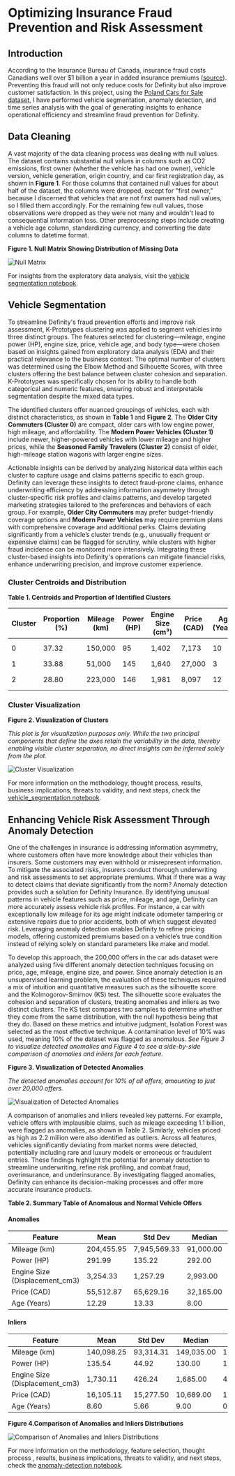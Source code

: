# Optimizing Insurance Fraud Prevention and Risk Assessment 
## Introduction

According to the Insurance Bureau of Canada, insurance fraud costs Canadians well over $1 billion a year in added insurance premiums ([source](https://www.ibc.ca/news-insights/news/vigilance-is-key-in-fighting-insurance-fraud)). Preventing this fraud will not only reduce costs for Definity but also improve customer satisfaction. In this project, using the [Poland Cars for Sale dataset](https://www.kaggle.com/datasets/bartoszpieniak/poland-cars-for-sale-dataset), I have performed vehicle segmentation, anomaly detection, and time series analysis with the goal of generating insights to enhance operational efficiency and streamline fraud prevention for Definity.

## Data Cleaning

A vast majority of the data cleaning process was dealing with null values. The dataset contains substantial null values in columns such as CO2 emissions, first owner (whether the vehicle has had one owner), vehicle version, vehicle generation, origin country, and car first registration day, as shown in **Figure 1**. For those columns that contained null values for about half of the dataset, the columns were dropped, except for "first owner," because I discerned that vehicles that are not first owners had null values, so I filled them accordingly. For the remaining few null values, those observations were dropped as they were not many and wouldn't lead to consequential information loss. Other preprocessing steps include creating a vehicle age column, standardizing currency, and converting the date columns to datetime format.


**Figure 1. Null Matrix Showing Distribution of Missing Data**

![Null Matrix](Plots/null_matrix.png)


For insights from the exploratory data analysis, visit the [vehicle segmentation notebook](vehicle-segmentation.ipynb).

## Vehicle Segmentation

To streamline Definity's fraud prevention efforts and improve risk assessment, K-Prototypes clustering was applied to segment vehicles into three distinct groups. The features selected for clustering—mileage, engine power (HP), engine size, price, vehicle age, and body type—were chosen based on insights gained from exploratory data analysis (EDA) and their practical relevance to the business context. The optimal number of clusters was determined using the Elbow Method and Silhouette Scores, with three clusters offering the best balance between cluster cohesion and separation. K-Prototypes was specifically chosen for its ability to handle both categorical and numeric features, ensuring robust and interpretable segmentation despite the mixed data types.

The identified clusters offer nuanced groupings of vehicles, each with distinct characteristics, as shown in **Table 1** and **Figure 2**. The **Older City Commuters (Cluster 0)** are compact, older cars with low engine power, high mileage, and affordability. The **Modern Power Vehicles (Cluster 1)** include newer, higher-powered vehicles with lower mileage and higher prices, while the **Seasoned Family Travelers (Cluster 2)** consist of older, high-mileage station wagons with larger engine sizes. 

Actionable insights can be derived by analyzing historical data within each cluster to capture usage and claims patterns specific to each group. Definity can leverage these insights to detect fraud-prone claims, enhance underwriting efficiency by addressing information asymmetry through cluster-specific risk profiles and claims patterns, and develop targeted marketing strategies tailored to the preferences and behaviors of each group. For example, **Older City Commuters** may prefer budget-friendly coverage options and  **Modern Power Vehicles** may require premium plans with comprehensive coverage and additional perks. Claims deviating significantly from a vehicle’s cluster trends (e.g., unusually frequent or expensive claims) can be flagged for scrutiny, while clusters with higher fraud incidence can be monitored more intensively. Integrating these cluster-based insights into Definity's operations can mitigate financial risks, enhance underwriting precision, and improve customer experience.

### Cluster Centroids and Distribution

**Table 1. Centroids and Proportion of Identified Clusters**

| Cluster | Proportion (%) | Mileage (km) | Power (HP) | Engine Size (cm³) | Price (CAD) | Age (Years) | Type            |
|---------|----------------|--------------|------------|--------------------|-------------|-------------|-----------------|
| 0       | 37.32          | 150,000      | 95         | 1,402              | 7,173       | 10          | City Car        |
| 1       | 33.88          | 51,000       | 145        | 1,640              | 27,000      | 3           | SUV             |
| 2       | 28.80          | 223,000      | 146        | 1,981              | 8,097       | 12          | Station Wagon   |

### Cluster Visualization

**Figure 2. Visualization of Clusters**

*This plot is for visualization purposes only. While the two principal components that define the axes retain the variability in the data, thereby enabling visible cluster separation, no direct insights can be inferred solely from the plot.*

![Cluster Visualization](Plots/cluster_viz.png)

For more information on the methodology, thought process, results, business implications, threats to validity, and next steps, check the [vehicle_segmentation notebook](vehicle-segmentation.ipynb).



## Enhancing Vehicle Risk Assessment Through Anomaly Detection

One of the challenges in insurance is addressing information asymmetry, where customers often have more knowledge about their vehicles than insurers. Some customers may even withhold or misrepresent information. To mitigate the associated risks, insurers conduct thorough underwriting and risk assessments to set appropriate premiums. What if there was a way to detect claims that deviate significantly from the norm? Anomaly detection provides such a solution for Definity Insurance. By identifying unusual patterns in vehicle features such as price, mileage, and age, Definity can more accurately assess vehicle risk profiles. For instance, a car with exceptionally low mileage for its age might indicate odometer tampering or extensive repairs due to prior accidents, both of which suggest elevated risk. Leveraging anomaly detection enables Definity to refine pricing models, offering customized premiums based on a vehicle’s true condition instead of relying solely on standard parameters like make and model.

To develop this approach, the 200,000 offers in the car ads dataset were analyzed using five different anomaly detection techniques focusing on price, age, mileage, engine size, and power. Since anomaly detection is an unsupervised learning problem, the evaluation of these techniques required a mix of intuition and quantitative measures such as the silhouette score and the Kolmogorov-Smirnov (KS) test. The silhouette score evaluates the cohesion and separation of clusters, treating anomalies and inliers as two distinct clusters. The KS test compares two samples to determine whether they come from the same distribution, with the null hypothesis being that they do. Based on these metrics and intuitive judgment, Isolation Forest was selected as the most effective technique. A contamination level of 10% was used, meaning 10% of the dataset was flagged as anomalous. *See Figure 3 to visualize detected anomalies and Figure 4 to see a side-by-side comparison of anomalies and inliers for each feature.*

**Figure 3. Visualization of Detected Anomalies**

*The detected anomalies account for 10% of all offers, amounting to just over 20,000 offers.*

![Visualization of Detected Anomalies](Plots/anomalies_plot.png)

A comparison of anomalies and inliers revealed key patterns. For example, vehicle offers with implausible claims, such as mileage exceeding 1.1 billion, were flagged as anomalies, as shown in Table 2. Similarly, vehicles priced as high as 2.2 million were also identified as outliers. Across all features, vehicles significantly deviating from market norms were detected, potentially including rare and luxury models or erroneous or fraudulent entries. These findings highlight the potential for anomaly detection to streamline underwriting, refine risk profiling, and combat fraud, overinsurance, and underinsurance. By investigating flagged anomalies, Definity can enhance its decision-making processes and offer more accurate insurance products.

**Table 2. Summary Table of Anomalous and Normal Vehicle Offers**

#### Anomalies
| Feature                        | Mean      | Std Dev   | Median   | Min   | Max          |
|--------------------------------|-----------|-----------|----------|-------|--------------|
| Mileage (km)                   | 204,455.95 | 7,945,569.33 | 91,000.00 | 1.00  | 1,111,111,111.00 |
| Power (HP)                     | 291.99     | 135.22    | 292.00   | 1.00  | 1,300.00     |
| Engine Size (Displacement_cm3) | 3,254.33   | 1,257.29  | 2,993.00 | 400.00| 8,400.00     |
| Price (CAD)                    | 55,512.87  | 65,629.16 | 32,165.00| 211.00| 2,273,975.00 |
| Age (Years)                    | 12.29      | 13.33     | 8.00     | 0.00  | 106.00       |

#### Inliers
| Feature                        | Mean      | Std Dev   | Median   | Min   | Max         |
|--------------------------------|-----------|-----------|----------|-------|-------------|
| Mileage (km)                   | 140,098.25| 93,314.31 | 149,035.00| 1.00  | 2,930,000.00|
| Power (HP)                     | 135.54    | 44.92     | 130.00   | 1.00  | 340.00      |
| Engine Size (Displacement_cm3) | 1,730.11  | 426.24    | 1,685.00 | 400.00| 4,015.00    |
| Price (CAD)                    | 16,105.11 | 15,277.50 | 10,689.00| 190.00| 100,426.00  |
| Age (Years)                    | 8.60      | 5.66      | 9.00     | 0.00  | 32.00       |


**Figure 4.Comparison of Anomalies and Inliers Distributions**

![Comparison of Anomalies and Inliers Distributions](Plots/violin_plot.png)

For more information on the methodology, feature selection, thought process , results, business implications, threats to validity, and next steps, check the [anomaly-detection notebook](anomaly-detection.ipynb).

